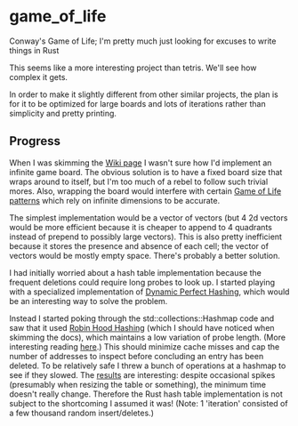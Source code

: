 # game_of_life
Conway's Game of Life; I'm pretty much just looking for excuses to write things in Rust

This seems like a more interesting project than tetris. We'll see how complex it gets.

In order to make it slightly different from other similar projects, the plan is for it to be optimized for large boards and lots of iterations rather than simplicity and pretty printing.

## Progress

When I was skimming the [Wiki page](https://en.wikipedia.org/wiki/Conway%27s_Game_of_Life) I wasn't sure how I'd implement an infinite game board. The obvious solution is to have a fixed board size that wraps around to itself, but I'm too much of a rebel to follow such trivial mores. Also, wrapping the board would interfere with certain [Game of Life patterns](https://upload.wikimedia.org/wikipedia/en/d/d1/Long_gun.gif) which rely on infinite dimensions to be accurate. 

The simplest implementation would be a vector of vectors (but 4 2d vectors would be more efficient because it is cheaper to append to 4 quadrants instead of prepend to possibly large vectors).
This is also pretty inefficient because it stores the presence and absence of each cell; the vector of vectors would be mostly empty space. There's probably a better solution.

I had initially worried about a hash table implementation because the frequent deletions could require long probes to look up. I started playing with a specialized implementation of [Dynamic Perfect Hashing](https://en.wikipedia.org/wiki/Dynamic_perfect_hashing), which would be an interesting way to solve the problem. 

Instead I started poking through the std::collections::Hashmap code and saw that it used [Robin Hood Hashing](https://en.wikipedia.org/wiki/Hash_table#Robin_Hood_hashing) (which I should have noticed when skimming the docs), which maintains a low variation of probe length. (More interesting reading [here](http://www.sebastiansylvan.com/post/robin-hood-hashing-should-be-your-default-hash-table-implementation/).) This should minimize cache misses and cap the number of addresses to inspect before concluding an entry has been deleted. 
To be relatively safe I threw a bunch of operations at a hashmap to see if they slowed. The [results](res_3.png) are interesting: despite occasional spikes (presumably when resizing the table or something), the minimum time doesn't really change. Therefore the Rust hash table implementation is not subject to the shortcoming I assumed it was! (Note: 1 'iteration' consisted of a few thousand random insert/deletes.)

